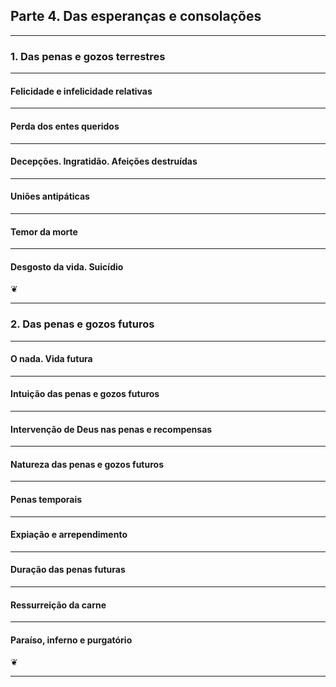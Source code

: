 ## Parte 4. Das esperanças e consolações
---

### 1. Das penas e gozos terrestres
---

#### Felicidade e infelicidade relativas
---

#### Perda dos entes queridos
---

#### Decepções. Ingratidão. Afeições destruídas
---

#### Uniões antipáticas
---

#### Temor da morte
---

#### Desgosto da vida. Suicídio

 ❦

---


### 2. Das penas e gozos futuros
---

#### O nada. Vida futura
---

#### Intuição das penas e gozos futuros
---

#### Intervenção de Deus nas penas e recompensas
---

#### Natureza das penas e gozos futuros
---

#### Penas temporais
---

#### Expiação e arrependimento
---

#### Duração das penas futuras
---

#### Ressurreição da carne
---

#### Paraíso, inferno e purgatório

 ❦

---